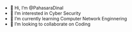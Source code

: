 - 👋 Hi, I’m @PahasaraDinal
- 👀 I’m interested in Cyber Security 
- 🌱 I’m currently learning Computer Network Enginnering 
- 💞️ I’m looking to collaborate on Coding 

<!---
PahasaraDinal/PahasaraDinal is a ✨ special ✨ repository because its `README.md` (this file) appears on your GitHub profile.
You can click the Preview link to take a look at your changes.
--->
